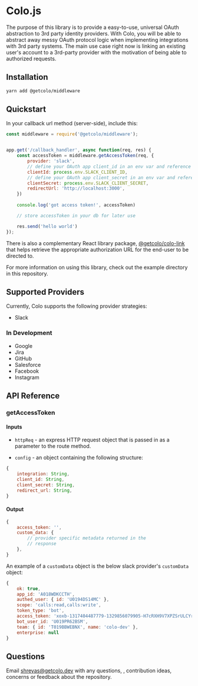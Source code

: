 # Colo.js

The purpose of this library is to provide a easy-to-use, universal OAuth abstraction to 3rd 
party identity providers. With Colo, you will be able to abstract away messy OAuth protocol 
logic when implementing integrations with 3rd party systems. The main use case right now is linking an existing user's account to a 3rd-party provider with the motivation of being able to
authorized requests.

## Installation

```bash
yarn add @getcolo/middleware
```

## Quickstart

In your callback url method (server-side), include this:

```javascript
const middleware = require('@getcolo/middleware');


app.get('/callback_handler', async function(req, res) {
    const accessToken = middleware.getAccessToken(req, { 
        provider: 'slack',
        // define your OAuth app client_id in an env var and reference it here
        clientId: process.env.SLACK_CLIENT_ID,
        // define your OAuth app client_secret in an env var and reference it here
        clientSecret: process.env.SLACK_CLIENT_SECRET,
        redirectUrl: 'http://localhost:3000',
    })
    
    console.log('got access token!', accessToken)

    // store accessToken in your db for later use

    res.send('hello world')    
});
```

There is also a complementary React library package, [@getcolo/colo-link](https://github.com/) that helps retrieve the appropriate authorization URL for the end-user to be directed to.

For more information on using this library, check out the example directory in this repository. 

## Supported Providers

Currently, Colo supports the following provider strategies:

- Slack

### In Development

- Google
- Jira
- GitHub
- Salesforce
- Facebook
- Instagram


## API Reference

### getAccessToken

#### Inputs

- `httpReq` - an express HTTP request object that is passed in as a parameter to the route method.

- `config` - an object containing the following structure:
```javascript
{ 
    integration: String,
    client_id: String,
    client_secret: String,
    redirect_url: String,
}
```

#### Output

```javascript
{
    access_token: '',
    custom_data: {
        // provider specific metadata returned in the 
        // response
    },
}
```

An example of a `customData` object is the below slack provider's `customData` object:
```javascript
{
    ok: true,
    app_id: 'A018WDKCCTH',
    authed_user: { id: 'U0194DS14MC' },
    scope: 'calls:read,calls:write',
    token_type: 'bot',
    access_token: 'xoxb-1317404487779-1329856079905-H7cRXH9V7XPZSrULCYrRb2oY',
    bot_user_id: 'U019PR62BSM',
    team: { id: 'T019BBWEBNX', name: 'colo-dev' },
    enterprise: null
}
```

## Questions

Email [shreyas@getcolo.dev](mailto:shreyas@getcolo.dev) with any questions, , contribution ideas, concerns or feedback about the repository. 